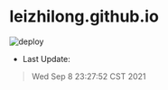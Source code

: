 # leizhilong.github.io

![deploy](https://github.com/leizhilong/blog/workflows/deploy/badge.svg)

* Last Update:
> Wed Sep  8 23:27:52 CST 2021

